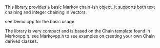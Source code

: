 This library provides a basic Markov chain-ish object.
It supports both text chaining and integer chaining in vectors.

see Demo.cpp for the basic usage.

The library is very compact and is based on the Chain template found in Markovpp.h.
see Markovpp.h to see examples on creating your own Chain derived classes.
